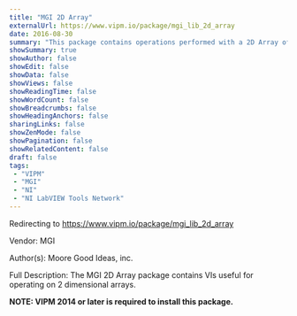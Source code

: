 ```yaml
---
title: "MGI 2D Array"
externalUrl: https://www.vipm.io/package/mgi_lib_2d_array
date: 2016-08-30
summary: "This package contains operations performed with a 2D Array of Numeric data."
showSummary: true
showAuthor: false
showEdit: false
showData: false
showViews: false
showReadingTime: false
showWordCount: false
showBreadcrumbs: false
showHeadingAnchors: false
sharingLinks: false
showZenMode: false
showPagination: false
showRelatedContent: false
draft: false
tags:
 - "VIPM"
 - "MGI"
 - "NI"
 - "NI LabVIEW Tools Network"
---
```


Redirecting to https://www.vipm.io/package/mgi_lib_2d_array

Vendor: MGI

Author(s): Moore Good Ideas, inc.
 
Full Description:
The MGI 2D Array package contains VIs useful for operating on 2 dimensional arrays.  

**NOTE:  VIPM 2014 or later  is required to install this package.**